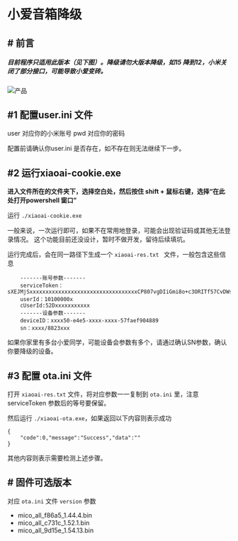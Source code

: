 # 小爱音箱降级 #

## # 前言

##### 目前程序只适用此版本（见下图）。降级请勿大版本降级，如15 降到12，小米关闭了部分接口，可能导致小爱变砖。

![产品](https://p.pstatp.com/origin/2b28e00034d22d5c3cb25 "产品")


## #1 配置user.ini 文件 ##

user 对应你的小米账号
pwd 对应你的密码

配置前请确认你user.ini 是否存在，如不存在则无法继续下一步。

## #2 运行xiaoai-cookie.exe ##

**进入文件所在的文件夹下，选择空白处，然后按住 shift + 鼠标右键，选择“在此处打开powershell 窗口”**

运行 ```./xiaoai-cookie.exe```

一般来说，一次运行即可，如果不在常用地登录，可能会出现验证码或其他无法登录情况。
这个功能目前还没设计，暂时不做开发，留待后续填坑。

运行完成后，会在同一路径下生成一个 ``xiaoai-res.txt `` 文件，一般包含这些信息

```
    -------账号参数-------
    serviceToken：sXEJMjSxxxxxxxxxxxxxxxxxxxxxxxxxxxxxxxxxxCP807vgDIiGmi8o+c3ORITf57CvDWs9JBW2Zodvd8EaoqrSWKNe3c1z/xxxxxxxxxxxxxxxxxxxxxxxxxxxxxxxxxxxxxxxxxxxxxxxxxxxxxxxxxxxxxx==
    userId：10100000x 
    cUserId:52Dxxxxxxxxxxx
    -------设备参数-------
    deviceID：xxxx50-e4e5-xxxx-xxxx-57faef904889
    sn：xxxx/8823xxx 
``` 

如果你家里有多台小爱同学，可能设备会参数有多个，请通过确认SN参数，确认你要降级的设备。

## #3 配置 ota.ini 文件 ##

打开 ` xiaoai-res.txt ` 文件，将对应参数一一复制到 ` ota.ini ` 里，注意serviceToken 参数后的等号要保留。

然后运行 ` ./xiaoai-ota.exe `，如果返回以下内容则表示成功

```
{
    "code":0,"message":"Success","data":""
}
```

其他内容则表示需要检测上述步骤。

## # 固件可选版本 
对应 `` ota.ini `` 文件 ``version`` 参数


 - mico_all_f86a5_1.44.4.bin
 - mico_all_c731c_1.52.1.bin
 - mico_all_9d15e_1.54.13.bin
